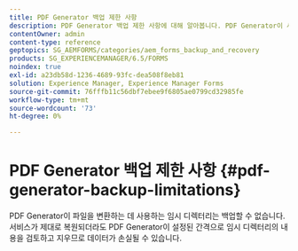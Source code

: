 ```yaml
---
title: PDF Generator 백업 제한 사항
description: PDF Generator 백업 제한 사항에 대해 알아봅니다. PDF Generator이 사용하는 임시 디렉터리는 설정된 간격으로 내용을 지우므로 백업할 수 없습니다.
contentOwner: admin
content-type: reference
geptopics: SG_AEMFORMS/categories/aem_forms_backup_and_recovery
products: SG_EXPERIENCEMANAGER/6.5/FORMS
noindex: true
exl-id: a23db58d-1236-4689-93fc-dea508f8eb81
solution: Experience Manager, Experience Manager Forms
source-git-commit: 76fffb11c56dbf7ebee9f6805ae0799cd32985fe
workflow-type: tm+mt
source-wordcount: '73'
ht-degree: 0%

---
```


# PDF Generator 백업 제한 사항 {#pdf-generator-backup-limitations}

PDF Generator이 파일을 변환하는 데 사용하는 임시 디렉터리는 백업할 수 없습니다. 서비스가 제대로 복원되더라도 PDF Generator이 설정된 간격으로 임시 디렉터리의 내용을 검토하고 지우므로 데이터가 손실될 수 있습니다.

